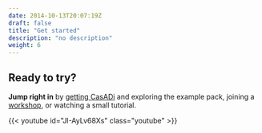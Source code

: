 ```yaml
---
date: 2014-10-13T20:07:19Z
draft: false
title: "Get started"
description: "no description"
weight: 6
---
```


## Ready to try?

**Jump right in** by [getting CasADi](get) and exploring the example pack, joining a [workshop](events), or watching a small tutorial.

{{< youtube id="JI-AyLv68Xs" class="youtube" >}}
